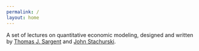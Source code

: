 ```yaml
---
permalink: /
layout: home
---
```


A set of lectures on quantitative economic modeling, designed and
written by
[Thomas J. Sargent](http://www.tomsargent.com) and [John Stachurski](http://johnstachurski.net).
